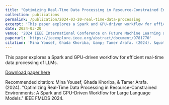 ```yaml
---
title: "Optimizing Real-Time Data Processing in Resource-Constrained Environments: A Spark and GPU-Driven Workflow for Large Language Models"
collection: publications
permalink: /publication/2024-03-20-real-time-data-processing
excerpt: 'This paper explores a Spark and GPU-driven workflow for efficient real-time data processing of LLMs.'
date: 2024-03-20
venue: '2024 IEEE International Conference on Future Machine Learning and Data Science (FMLDS)'
paperurl: 'https://ieeexplore.ieee.org/abstract/document/9781770'
citation: 'Mina Yousef, Ghada Khoriba, &amp; Tamer Arafa. (2024). &quot;Optimizing Real-Time Data Processing in Resource-Constrained Environments: A Spark and GPU-Driven Workflow for Large Language Models.&quot; IEEE FMLDS 2024.'
---
```

This paper explores a Spark and GPU-driven workflow for efficient real-time data processing of LLMs.

[Download paper here](https://ieeexplore.ieee.org/abstract/document/9781770)

Recommended citation: Mina Yousef, Ghada Khoriba, & Tamer Arafa. (2024). "Optimizing Real-Time Data Processing in Resource-Constrained Environments: A Spark and GPU-Driven Workflow for Large Language Models." IEEE FMLDS 2024.